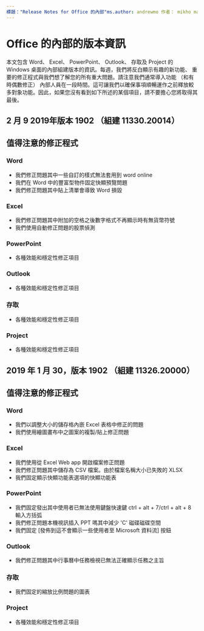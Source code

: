 ```yaml
---
標題："Release Notes for Office 的內部"ms.author: andrewmo 作者： mikho manager: andrewmo ms.date: 2/11/2019 ms.audience： Win32 Fast ms.topic： 參照 ms.service: o365 proplus localization_priority： 重要 ms.collection: RelNotes_ProPlus描述："提供內部人員 Fast 對象的主要新功能、 修正或已知的問題的最新清單
---
```


# <a name="release-notes-for-office-insiders"></a>Office 的內部的版本資訊

本文包含 Word、 Excel、 PowerPoint、 Outlook、 存取及 Project 的 Windows 桌面的內部組建版本的資訊。每週，我們將反白顯示有趣的新功能、 重要的修正程式與我們想了解您的所有重大問題。請注意我們通常導入功能 （和有時偶數修正） 內部人員在一段時間。這可讓我們以確保事項順暢運作之前釋放較多對象功能。因此，如果您沒有看到如下所述的某個項目，請不要擔心您將取得其最後。  

## <a name="february-9-2019-version-1902-build-1133020014"></a>2 月 9 2019年版本 1902 （組建 11330.20014）


## <a name="notable-fixes"></a>值得注意的修正程式

### <a name="word"></a>Word 
- 我們修正問題其中一些自訂的樣式無法套用到 word online
- 我們在 Word 中的豐富型物件固定快顯預覽問題
- 我們修正問題其中貼上清單會導致 Word 損毀

### <a name="excel"></a>Excel
- 我們修正問題其中附加的空格之後數字格式不再顯示時有無貨幣符號
- 我們使用自動修正問題的股票偵測

### <a name="powerpoint"></a>PowerPoint
- 各種效能和穩定性修正項目

### <a name="outlook"></a>Outlook
- 各種效能和穩定性修正項目

### <a name="access"></a>存取
- 各種效能和穩定性修正項目

### <a name="project"></a>Project
- 各種效能和穩定性修正項目




## <a name="january-30-2019-version-1902-build-1132620000"></a>2019 年 1 月 30，版本 1902 （組建 11326.20000）


## <a name="notable-fixes"></a>值得注意的修正程式

### <a name="word"></a>Word 
- 我們以調整大小的儲存格內嵌 Excel 表格中修正的問題
- 我們使用繪圖畫布中之圖案的複製/貼上修正問題

### <a name="excel"></a>Excel
- 我們使用從 Excel Web app 開啟檔案修正問題
- 我們修正問題其中儲存為 CSV 檔案。由於檔案名稱大小已失敗的 XLSX
- 我們固定顯示快顯功能表選項的快顯功能表

### <a name="powerpoint"></a>PowerPoint
- 我們固定發出其中使用者已無法使用鍵盤快速鍵 ctrl + alt + 7/ctrl + alt + 8 輸入方括弧
- 我們修正問題本機視訊插入 PPT 嗎其中減少 'C' 磁碟磁碟空間
- 我們固定 [發佈到這不會顯示一些使用者至 Microsoft 資料流] 按鈕

### <a name="outlook"></a>Outlook
- 我們修正問題其中行事曆中任務檢視已無法正確顯示任務之主旨

### <a name="access"></a>存取
- 我們固定的縮放比例問題的圖表

### <a name="project"></a>Project
- 各種效能和穩定性修正項目
